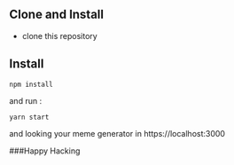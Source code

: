 ## Clone and Install
- clone this repository

## Install
```
npm install
```
and run :
```
yarn start
```
and looking your meme generator in https://localhost:3000

###Happy Hacking
